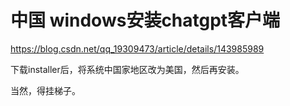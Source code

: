 # 中国 windows安装chatgpt客户端

https://blog.csdn.net/qq_19309473/article/details/143985989

下载installer后，将系统中国家地区改为美国，然后再安装。

当然，得挂梯子。

